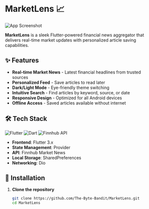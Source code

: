 # MarketLens 📈

![App Screenshot](assets/screenshot.png)

**MarketLens** is a sleek Flutter-powered financial news aggregator that delivers real-time market updates with personalized article saving capabilities.

## ✨ Features

- **Real-time Market News** - Latest financial headlines from trusted sources
- **Personalized Feed** - Save articles to read later
- **Dark/Light Mode** - Eye-friendly theme switching
- **Intuitive Search** - Find articles by keyword, source, or date
- **Responsive Design** - Optimized for all Android devices
- **Offline Access** - Saved articles available without internet

## 🛠️ Tech Stack

![Flutter](https://img.shields.io/badge/Flutter-02569B?style=for-the-badge&logo=flutter&logoColor=white)
![Dart](https://img.shields.io/badge/Dart-0175C2?style=for-the-badge&logo=dart&logoColor=white)
![Finnhub API](https://img.shields.io/badge/Finnhub-6DB33F?style=for-the-badge&logo=virustotal&logoColor=white)

- **Frontend**: Flutter 3.x
- **State Management**: Provider
- **API**: Finnhub Market News
- **Local Storage**: SharedPreferences
- **Networking**: Dio

## 🚀 Installation

1. **Clone the repository**
   ```bash
   git clone https://github.com/The-Byte-Bandit/MarketLens.git
   cd MarketLens
   ```
